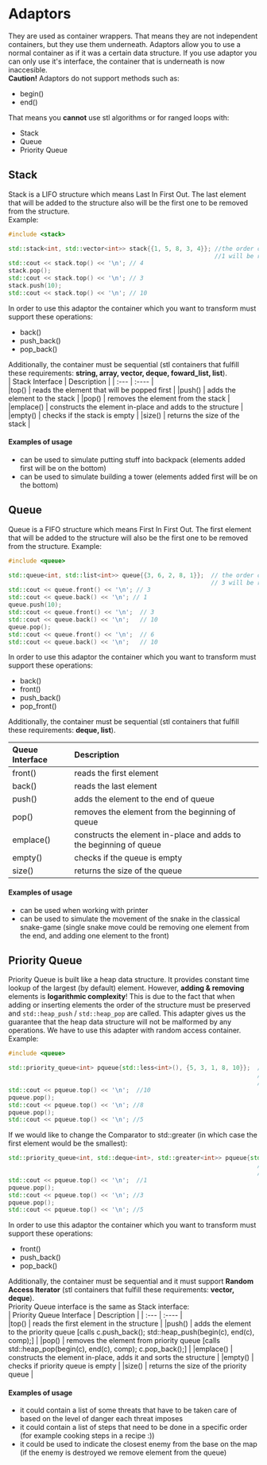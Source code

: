 # Adaptors
They are used as container wrappers. That means they are not independent containers, but they use them underneath. Adaptors allow you to use a normal container as if it was a certain data structure. If you use adaptor you can only use it's interface, the container that is underneath is now inaccesible.  
**Caution!**
Adaptors do not support methods such as:
  - begin()  
  - end()  
  
That means you **cannot** use stl algorithms or for ranged loops with:
- Stack  
- Queue  
- Priority Queue  
## Stack
Stack is a LIFO structure which means Last In First Out. The last element that will be added to the structure also will be the first one to be removed from the structure.  
Example:  
  ```cpp
  #include <stack>
  
  std::stack<int, std::vector<int>> stack{{1, 5, 8, 3, 4}}; //the order of the elements is preserved,
                                                            //1 will be removed as last from the stack
  std::cout << stack.top() << '\n'; // 4  
  stack.pop();  
  std::cout << stack.top() << '\n'; // 3  
  stack.push(10);  
  std::cout << stack.top() << '\n'; // 10  
  ```
  
In order to use this adaptor the container which you want to transform must support these operations:
  - back()
  - push_back()
  - pop_back()  
  
 Additionally, the container must be sequential (stl containers that fulfill these requirements: **string, array, vector, deque, foward_list, list**).  
| Stack Interface | Description |
| :---        |    :----   |  
|top()      | reads the element that will be popped first        | 
|push()  | adds the element to the stack        | 
|pop()  | removes the element from the stack        | 
|emplace()  | constructs the element in-place and adds to the structure        | 
|empty()  | checks if the stack is empty        | 
|size()  | returns the size of the stack        |  

#### Examples of usage
- can be used to simulate putting stuff into backpack (elements added first will be on the bottom)
- can be used to simulate building a tower (elements added first will be on the bottom)

## Queue
Queue is a FIFO structure which means First In First Out. The first element that will be added to the structure will also be the first one to be removed from the structure.
Example:
  ```cpp
  #include <queue>
  
  std::queue<int, std::list<int>> queue{{3, 6, 2, 8, 1}};  // the order of the elements is preserved
                                                           // 3 will be removed from the queue as first
  std::cout << queue.front() << '\n'; // 3
  std::cout << queue.back() << '\n'; // 1
  queue.push(10);
  std::cout << queue.front() << '\n';  // 3
  std::cout << queue.back() << '\n';   // 10
  queue.pop();
  std::cout << queue.front() << '\n';  // 6
  std::cout << queue.back() << '\n';   // 10
  ```
  
 In order to use this adaptor the container which you want to transform must support these operations:
  - back()
  - front()  
  - push_back()
  - pop_front()  
  
Additionally, the container must be sequential (stl containers that fulfill these requirements: **deque, list**).  

| Queue Interface | Description |
| :---        |    :----   |  
|front()      | reads the first element    | 
|back()  | reads the last element      | 
|push()  | adds the element to the end of queue        | 
|pop()  | removes the element from the beginning of queue        | 
|emplace()  | constructs the element in-place and adds to the beginning of queue        | 
|empty()  | checks if the queue is empty        | 
|size()  | returns the size of the queue        |

#### Examples of usage
- can be used when working with printer  
- can be used to simulate the movement of the snake in the classical snake-game (single snake move could be removing one element from the end, and adding one element to the front)

## Priority Queue
Priority Queue is built like a heap data structure. It provides constant time lookup of the largest (by default) element. However, **adding & removing** elements is **logarithmic complexity**! This is due to the fact that when adding or inserting elements the order of the structure must be preserved and `std::heap_push` / `std::heap_pop` are called. This adapter gives us the guarantee that the heap data structure will not be malformed by any operations. We have to use this adapter with random access container.
Example:
  ```cpp
  #include <queue>
  
  std::priority_queue<int> pqueue{std::less<int>(), {5, 3, 1, 8, 10}};  // we must specify the Comparator in the c-tor
                                                                        // the elements will be sorted instantly
                                                                        // the order is descending 10, 8, 5, 3, 1
  std::cout << pqueue.top() << '\n';  //10
  pqueue.pop();
  std::cout << pqueue.top() << '\n'; //8
  pqueue.pop();
  std::cout << pqueue.top() << '\n'; //5
  ```
  
 If we would like to change the Comparator to std::greater (in which case the first element would be the smallest):
  ```cpp
  std::priority_queue<int, std::deque<int>, std::greater<int>> pqueue{std::greater<int>(), {5, 3, 1, 8, 10}};  
                                                                        // the elements will be sorted instantly
                                                                        // the order is now ascending 1, 3, 5, 8, 10
  std::cout << pqueue.top() << '\n';  //1
  pqueue.pop();
  std::cout << pqueue.top() << '\n'; //3
  pqueue.pop();
  std::cout << pqueue.top() << '\n'; //5
  ```
  
   In order to use this adaptor the container which you want to transform must support these operations:
  - front()  
  - push_back()
  - pop_back()  
  
  Additionally, the container must be sequential and it must support **Random Access Iterator** (stl containers that fulfill these requirements: **vector, deque**).  
  Priority Queue interface is the same as Stack interface:  
| Priority Queue Interface | Description |
| :---        |    :----   |  
|top()      | reads the first element in the structure     | 
|push()  | adds the element to the priority queue [calls c.push_back(); std::heap_push(begin(c), end(c), comp);]        | 
|pop()  | removes the element from priority queue [calls std::heap_pop(begin(c), end(c), comp); c.pop_back();]      | 
|emplace()  | constructs the element in-place, adds it and sorts the structure     |
|empty()  | checks if priority queue is empty        | 
|size()  | returns the size of the priority queue        |

#### Examples of usage
- it could contain a list of some threats that have to be taken care of based on the level of danger each threat imposes
- it could contain a list of steps that need to be done in a specific order (for example cooking steps in a recipe :))
- it could be used to indicate the closest enemy from the base on the map  (if the enemy is destroyed we remove element from the queue)
